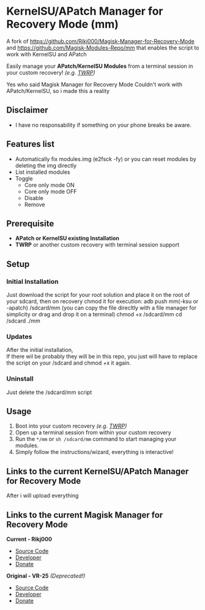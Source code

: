 # KernelSU/APatch Manager for Recovery Mode (mm)
A fork of https://github.com/Rikj000/Magisk-Manager-for-Recovery-Mode and https://github.com/Magisk-Modules-Repo/mm that enables the script to work with KernelSU and APatch

Easily manage your **APatch/KernelSU Modules** from a terminal session in your custom recovery! *(e.g. [TWRP](https://twrp.me/))*

Yes who said Magisk Manager for Recovery Mode Couldn't work with APatch/KernelSU, so i made this a reality

## Disclaimer
- I have no responsability if something on your phone breaks be aware.


## Features list
- Automatically fix modules.img (e2fsck -fy) or you can reset modules by deleting the img directly
- List installed modules
- Toggle
  - Core only mode ON
  - Core only mode OFF
  - Disable
  - Remove


## Prerequisite
- **APatch or KernelSU existing Installation**
- **TWRP** or another custom recovery with terminal session support

## Setup

### Initial Installation

Just download the script for your root solution and place it on the root of your sdcard, then on recovery chmod it for execution:
adb push mm(-ksu or -apatch) /sdcard/mm (you can copy the file direcltly with a file manager for simplicity or drag and drop it on a terminal)
chmod +x /sdcard/mm
cd /sdcard
./mm

### Updates
After the initial installation,   
If there wil be probably they will be in this repo, you just will have to replace the script on your /sdcard and chmod +x it again.

### Uninstall
Just delete the /sdcard/mm script


## Usage
1. Boot into your custom recovery *(e.g. [TWRP](https://twrp.me/))*
2. Open up a terminal session from within your custom recovery
3. Run the `*/mm` or `sh /sdcard/mm` command to start managing your modules. 
4. Simply follow the instructions/wizard, everything is interactive!

## Links to the current KernelSU/APatch Manager for Recovery Mode
After i will upload everything

## Links to the current Magisk Manager for Recovery Mode
**Current - Rikj000**
- [Source Code](https://github.com/Rikj000/Magisk-Manager-for-Recovery-Mode)
- [Developer](https://github.com/Rikj000)
- [Donate](https://www.buymeacoffee.com/Rikj000)

**Original - VR-25** *(Deprecated!)*
- [Source Code](https://github.com/VR-25/mm)
- [Developer](https://github.com/VR-25)
- [Donate](https://paypal.me/vr25xda)
